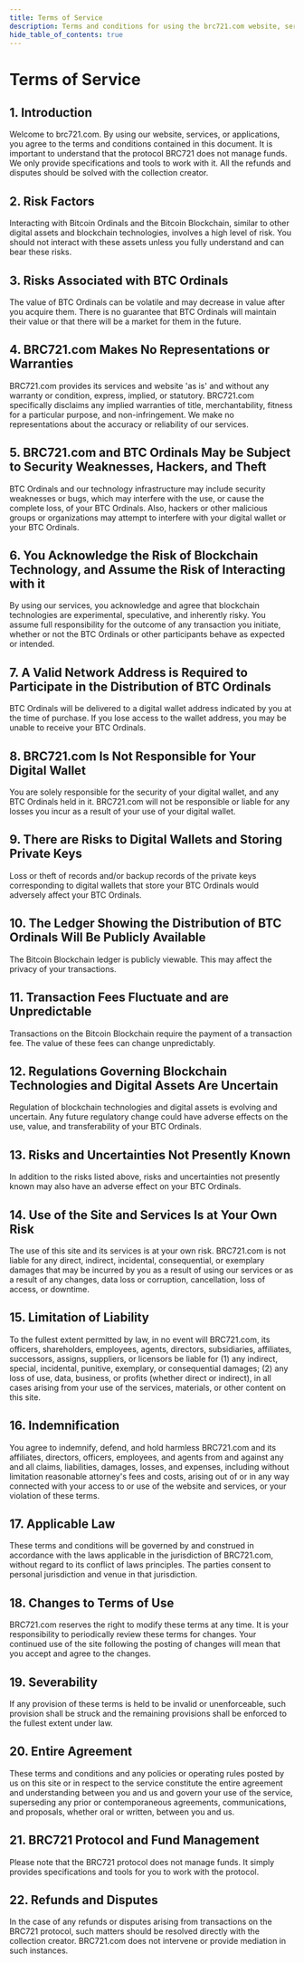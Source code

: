 ```yaml
---
title: Terms of Service
description: Terms and conditions for using the brc721.com website, services, and applications.
hide_table_of_contents: true
---
```


# Terms of Service

## 1. Introduction
Welcome to brc721.com. By using our website, services, or applications, you agree to the terms and conditions contained in this document. It is important to understand that the protocol BRC721 does not manage funds. We only provide specifications and tools to work with it. All the refunds and disputes should be solved with the collection creator.

## 2. Risk Factors
Interacting with Bitcoin Ordinals and the Bitcoin Blockchain, similar to other digital assets and blockchain technologies, involves a high level of risk. You should not interact with these assets unless you fully understand and can bear these risks.

## 3. Risks Associated with BTC Ordinals
The value of BTC Ordinals can be volatile and may decrease in value after you acquire them. There is no guarantee that BTC Ordinals will maintain their value or that there will be a market for them in the future.

## 4. BRC721.com Makes No Representations or Warranties
BRC721.com provides its services and website 'as is' and without any warranty or condition, express, implied, or statutory. BRC721.com specifically disclaims any implied warranties of title, merchantability, fitness for a particular purpose, and non-infringement. We make no representations about the accuracy or reliability of our services.

## 5. BRC721.com and BTC Ordinals May be Subject to Security Weaknesses, Hackers, and Theft
BTC Ordinals and our technology infrastructure may include security weaknesses or bugs, which may interfere with the use, or cause the complete loss, of your BTC Ordinals. Also, hackers or other malicious groups or organizations may attempt to interfere with your digital wallet or your BTC Ordinals.

## 6. You Acknowledge the Risk of Blockchain Technology, and Assume the Risk of Interacting with it
By using our services, you acknowledge and agree that blockchain technologies are experimental, speculative, and inherently risky. You assume full responsibility for the outcome of any transaction you initiate, whether or not the BTC Ordinals or other participants behave as expected or intended.

## 7. A Valid Network Address is Required to Participate in the Distribution of BTC Ordinals
BTC Ordinals will be delivered to a digital wallet address indicated by you at the time of purchase. If you lose access to the wallet address, you may be unable to receive your BTC Ordinals.

## 8. BRC721.com Is Not Responsible for Your Digital Wallet
You are solely responsible for the security of your digital wallet, and any BTC Ordinals held in it. BRC721.com will not be responsible or liable for any losses you incur as a result of your use of your digital wallet.

## 9. There are Risks to Digital Wallets and Storing Private Keys
Loss or theft of records and/or backup records of the private keys corresponding to digital wallets that store your BTC Ordinals would adversely affect your BTC Ordinals.

## 10. The Ledger Showing the Distribution of BTC Ordinals Will Be Publicly Available
The Bitcoin Blockchain ledger is publicly viewable. This may affect the privacy of your transactions.

## 11. Transaction Fees Fluctuate and are Unpredictable
Transactions on the Bitcoin Blockchain require the payment of a transaction fee. The value of these fees can change unpredictably.

## 12. Regulations Governing Blockchain Technologies and Digital Assets Are Uncertain
Regulation of blockchain technologies and digital assets is evolving and uncertain. Any future regulatory change could have adverse effects on the use, value, and transferability of your BTC Ordinals.

## 13. Risks and Uncertainties Not Presently Known
In addition to the risks listed above, risks and uncertainties not presently known may also have an adverse effect on your BTC Ordinals.

## 14. Use of the Site and Services Is at Your Own Risk
The use of this site and its services is at your own risk. BRC721.com is not liable for any direct, indirect, incidental, consequential, or exemplary damages that may be incurred by you as a result of using our services or as a result of any changes, data loss or corruption, cancellation, loss of access, or downtime.

## 15. Limitation of Liability
To the fullest extent permitted by law, in no event will BRC721.com, its officers, shareholders, employees, agents, directors, subsidiaries, affiliates, successors, assigns, suppliers, or licensors be liable for (1) any indirect, special, incidental, punitive, exemplary, or consequential damages; (2) any loss of use, data, business, or profits (whether direct or indirect), in all cases arising from your use of the services, materials, or other content on this site.

## 16. Indemnification
You agree to indemnify, defend, and hold harmless BRC721.com and its affiliates, directors, officers, employees, and agents from and against any and all claims, liabilities, damages, losses, and expenses, including without limitation reasonable attorney's fees and costs, arising out of or in any way connected with your access to or use of the website and services, or your violation of these terms.

## 17. Applicable Law
These terms and conditions will be governed by and construed in accordance with the laws applicable in the jurisdiction of BRC721.com, without regard to its conflict of laws principles. The parties consent to personal jurisdiction and venue in that jurisdiction.

## 18. Changes to Terms of Use
BRC721.com reserves the right to modify these terms at any time. It is your responsibility to periodically review these terms for changes. Your continued use of the site following the posting of changes will mean that you accept and agree to the changes.

## 19. Severability
If any provision of these terms is held to be invalid or unenforceable, such provision shall be struck and the remaining provisions shall be enforced to the fullest extent under law.

## 20. Entire Agreement
These terms and conditions and any policies or operating rules posted by us on this site or in respect to the service constitute the entire agreement and understanding between you and us and govern your use of the service, superseding any prior or contemporaneous agreements, communications, and proposals, whether oral or written, between you and us.

## 21. BRC721 Protocol and Fund Management
Please note that the BRC721 protocol does not manage funds. It simply provides specifications and tools for you to work with the protocol.

## 22. Refunds and Disputes
In the case of any refunds or disputes arising from transactions on the BRC721 protocol, such matters should be resolved directly with the collection creator. BRC721.com does not intervene or provide mediation in such instances.

